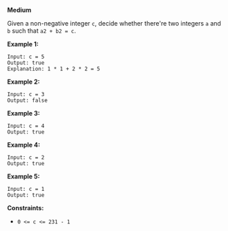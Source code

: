 **Medium**

Given a non-negative integer `c`, decide whether there're two integers `a` and `b` such that `a2 + b2 = c`.

 

**Example 1:**
```
Input: c = 5
Output: true
Explanation: 1 * 1 + 2 * 2 = 5
```
**Example 2:**
```
Input: c = 3
Output: false
```
**Example 3:**
```
Input: c = 4
Output: true
```
**Example 4:**
```
Input: c = 2
Output: true
```
**Example 5:**
```
Input: c = 1
Output: true
```

**Constraints:**

- `0 <= c <= 231 - 1`

